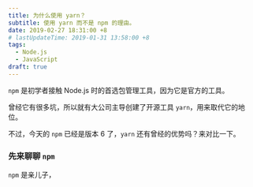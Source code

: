 ```yaml
---
title: 为什么使用 yarn？
subtitle: 使用 yarn 而不是 npm 的理由。
date: 2019-02-27 18:31:00 +8
# lastUpdateTime: 2019-01-31 13:58:00 +8
tags:
  - Node.js
  - JavaScript
draft: true
---
```


`npm` 是初学者接触 Node.js 时的首选包管理工具，因为它是官方的工具。

曾经它有很多坑，所以就有大公司主导创建了开源工具 `yarn`，用来取代它的地位。

不过，今天的 `npm` 已经是版本 6 了，`yarn` 还有曾经的优势吗？来对比一下。

### 先来聊聊 `npm`

`npm` 是亲儿子，
